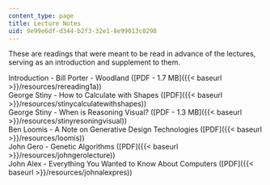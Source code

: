 ```yaml
---
content_type: page
title: Lecture Notes
uid: 9e99e6df-d344-b2f3-32e1-8e99013c0298
---
```


These are readings that were meant to be read in advance of the lectures, serving as an introduction and supplement to them.

Introduction - Bill Porter - Woodland ([PDF - 1.7 MB]({{< baseurl >}}/resources/rereading1a))  
George Stiny - How to Calculate with Shapes ([PDF]({{< baseurl >}}/resources/stinycalculatewithshapes))  
George Stiny - When is Reasoning Visual? ([PDF - 1.3 MB]({{< baseurl >}}/resources/stinyresoningvisual))  
Ben Loomis - A Note on Generative Design Technologies ([PDF]({{< baseurl >}}/resources/loomis))  
John Gero - Genetic Algorithms ([PDF]({{< baseurl >}}/resources/johngerolecture))  
John Alex - Everything You Wanted to Know About Computers ([PDF]({{< baseurl >}}/resources/johnalexpres))